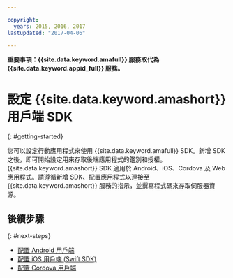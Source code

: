 ```yaml
---

copyright:
  years: 2015, 2016, 2017
lastupdated: "2017-04-06"

---
```


**重要事項：{{site.data.keyword.amafull}} 服務取代為 {{site.data.keyword.appid_full}} 服務。**

# 設定 {{site.data.keyword.amashort}} 用戶端 SDK
{: #getting-started}

您可以設定行動應用程式來使用 {{site.data.keyword.amafull}} SDK。新增 SDK 之後，即可開始設定用來存取後端應用程式的鑑別和授權。{{site.data.keyword.amashort}} SDK 適用於 Android、iOS、Cordova 及 Web 應用程式。請遵循新增 SDK、配置應用程式以連接至 {{site.data.keyword.amashort}} 服務的指示，並撰寫程式碼來存取伺服器資源。


## 後續步驟
{: #next-steps}

* [配置 Android 用戶端](getting-started-android.html)
* [配置 iOS 用戶端 (Swift SDK)](getting-started-ios-swift-sdk.html)
* [配置 Cordova 用戶端](getting-started-cordova.html)
